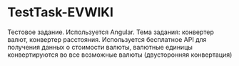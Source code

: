 # TestTask-EVWIKI

Тестовое задание. Используется Angular. Тема задания: конвертер валют, конвертер расстояния. Используется бесплатное API для получения данных о стоимости валюты, валютные единицы конвертируются во все возможные валюты (двусторонняя конвертация)
